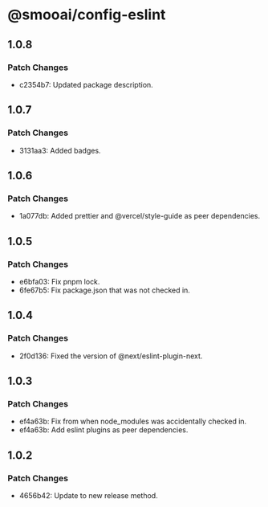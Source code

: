 # @smooai/config-eslint

## 1.0.8

### Patch Changes

- c2354b7: Updated package description.

## 1.0.7

### Patch Changes

- 3131aa3: Added badges.

## 1.0.6

### Patch Changes

- 1a077db: Added prettier and @vercel/style-guide as peer dependencies.

## 1.0.5

### Patch Changes

- e6bfa03: Fix pnpm lock.
- 6fe67b5: Fix package.json that was not checked in.

## 1.0.4

### Patch Changes

- 2f0d136: Fixed the version of @next/eslint-plugin-next.

## 1.0.3

### Patch Changes

- ef4a63b: Fix from when node_modules was accidentally checked in.
- ef4a63b: Add eslint plugins as peer dependencies.

## 1.0.2

### Patch Changes

- 4656b42: Update to new release method.
